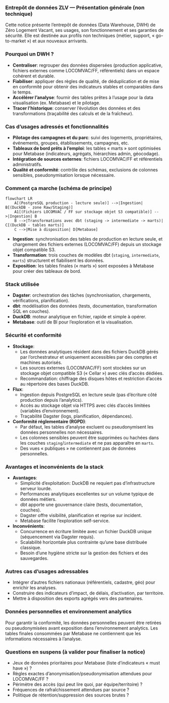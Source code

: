 ### Entrepôt de données ZLV — Présentation générale (non technique)

Cette notice présente l’entrepôt de données (Data Warehouse, DWH) de Zéro Logement Vacant, ses usages, son fonctionnement et ses garanties de sécurité. Elle est destinée aux profils non techniques (métier, support, « go-to-market ») et aux nouveaux arrivants.

### Pourquoi un DWH ?

- **Centraliser**: regrouper des données dispersées (production applicative, fichiers externes comme LOCOMVAC/FF, référentiels) dans un espace cohérent et durable.
- **Fiabiliser**: appliquer des règles de qualité, de déduplication et de mise en conformité pour obtenir des indicateurs stables et comparables dans le temps.
- **Accélérer l’analyse**: fournir des tables prêtes à l’usage pour la data visualisation (ex. Metabase) et le pilotage.
- **Tracer l’historique**: conserver l’évolution des données et des transformations (traçabilité des calculs et de la fraîcheur).

### Cas d’usages adressés et fonctionnalités

- **Pilotage des campagnes et du parc**: suivi des logements, propriétaires, événements, groupes, établissements, campagnes, etc.
- **Tableaux de bord prêts à l’emploi**: les tables « marts » sont optimisées pour Metabase (indicateurs, agrégats, hiérarchies admin, géocodage).
- **Intégration de sources externes**: fichiers LOCOMVAC/FF et référentiels administratifs.
- **Qualité et conformité**: contrôle des schémas, exclusions de colonnes sensibles, pseudonymisation lorsque nécessaire.

### Comment ça marche (schéma de principe)

```mermaid
flowchart LR
    A[(PostgreSQL production - lecture seule)] -->|Ingestion| B[(DuckDB - zone Raw/Staging)]
    A1[(Fichiers LOCOMVAC / FF sur stockage objet S3 compatible)] -->|Ingestion| B
    B -->|Transformations avec dbt (staging -> intermediate -> marts)| C[(DuckDB - tables marts)]
    C -->|Mise à disposition| D[Metabase]
```

- **Ingestion**: synchronisation des tables de production en lecture seule, et chargement des fichiers externes (LOCOMVAC/FF) depuis un stockage objet compatible S3.
- **Transformation**: trois couches de modèles dbt (`staging`, `intermediate`, `marts`) structurent et fiabilisent les données.
- **Exposition**: les tables finales (« marts ») sont exposées à Metabase pour créer des tableaux de bord.

### Stack utilisée

- **Dagster**: orchestration des tâches (synchronisation, chargements, vérifications, planification).
- **dbt**: modélisation des données (tests, documentation, transformation SQL en couches).
- **DuckDB**: moteur analytique en fichier, rapide et simple à opérer.
- **Metabase**: outil de BI pour l’exploration et la visualisation.

### Sécurité et conformité

- **Stockage**:
  - Les données analytiques résident dans des fichiers DuckDB gérés par l’orchestrateur et uniquement accessibles par des comptes et machines autorisés.
  - Les sources externes (LOCOMVAC/FF) sont stockées sur un stockage objet compatible S3 (« Cellar ») avec clés d’accès dédiées.
  - Recommandation: chiffrage des disques hôtes et restriction d’accès au répertoire des bases DuckDB.
- **Flux**:
  - Ingestion depuis PostgreSQL en lecture seule (pas d’écriture côté production depuis l’analytics).
  - Accès au stockage objet via HTTPS avec clés d’accès limitées (variables d’environnement).
  - Traçabilité Dagster (logs, planification, dépendances).
- **Conformité réglementaire (RGPD)**:
  - Par défaut, les tables d’analyse excluent ou pseudonymisent les données personnelles non nécessaires.
  - Les colonnes sensibles peuvent être supprimées ou hachées dans les couches `staging`/`intermediate` et ne pas apparaître en `marts`.
  - Des vues « publiques » ne contiennent pas de données personnelles.

### Avantages et inconvénients de la stack

- **Avantages**:
  - Simplicité d’exploitation: DuckDB ne requiert pas d’infrastructure serveur lourde.
  - Performances analytiques excellentes sur un volume typique de données métiers.
  - dbt apporte une gouvernance claire (tests, documentation, couches).
  - Dagster offre visibilité, planification et reprise sur incident.
  - Metabase facilite l’exploration self-service.
- **Inconvénients**:
  - Concurrence en écriture limitée avec un fichier DuckDB unique (séquencement via Dagster requis).
  - Scalabilité horizontale plus contrainte qu’une base distribuée classique.
  - Besoin d’une hygiène stricte sur la gestion des fichiers et des sauvegardes.

### Autres cas d’usages adressables

- Intégrer d’autres fichiers nationaux (référentiels, cadastre, géo) pour enrichir les analyses.
- Construire des indicateurs d’impact, de délais, d’activation, par territoire.
- Mettre à disposition des exports agrégés vers des partenaires.

### Données personnelles et environnement analytics

Pour garantir la conformité, les données personnelles peuvent être retirées ou pseudonymisées avant exposition dans l’environnement analytics. Les tables finales consommées par Metabase ne contiennent que les informations nécessaires à l’analyse.

### Questions en suspens (à valider pour finaliser la notice)

- Jeux de données prioritaires pour Metabase (liste d’indicateurs « must have ») ?
- Règles exactes d’anonymisation/pseudonymisation attendues pour LOCOMVAC/FF ?
- Périmètre des accès (qui peut lire quoi, par équipe/territoire) ?
- Fréquences de rafraîchissement attendues par source ?
- Politique de rétention/suppression des sources brutes ?
